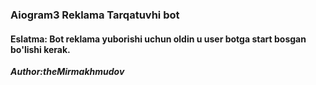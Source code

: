 ### Aiogram3 Reklama Tarqatuvhi bot

#### Eslatma: Bot reklama yuborishi uchun oldin u user botga start bosgan bo'lishi kerak.

***Author:theMirmakhmudov***